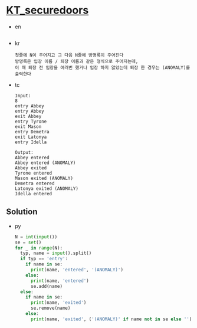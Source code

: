 # [KT_securedoors](https://open.kattis.com/problems/securedoors)

* en

  ```en

  ```

* kr

  ```kr
  첫줄에 N이 주어지고 그 다음 N줄에 방명록이 주어진다
  방명록은 입장 이름 / 퇴장 이름과 같은 형식으로 주어지는데,
  이 때 퇴장 전 입장을 여러번 했거나 입장 하지 않았는데 퇴장 한 경우는 (ANOMALY)를 출력한다
  ```

* tc

  ```tc
  Input:
  8
  entry Abbey
  entry Abbey
  exit Abbey
  entry Tyrone
  exit Mason
  entry Demetra
  exit Latonya
  entry Idella

  Output:
  Abbey entered
  Abbey entered (ANOMALY)
  Abbey exited
  Tyrone entered
  Mason exited (ANOMALY)
  Demetra entered
  Latonya exited (ANOMALY)
  Idella entered
  ```

## Solution

* py

  ```py
  N = int(input())
  se = set()
  for _ in range(N):
    typ, name = input().split()
    if typ == 'entry':
      if name in se:
        print(name, 'entered', '(ANOMALY)')
      else:
        print(name, 'entered')
        se.add(name)
    else:
      if name in se:
        print(name, 'exited')
        se.remove(name)
      else:
        print(name, 'exited', ('(ANOMALY)' if name not in se else ''))
  ```
